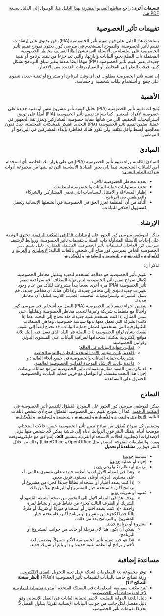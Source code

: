 <div dir=rtl>

**تنسيقات أخرى**: راجع [مقاطع الفيديو المقترنة بهذا الدليل هنا](https://youtu.be/b44SZiL811I). الوصول إلى الدليل [بصيغة PDF هنا.](https://dldocs.mercycorps.org/DPPPrivacyImpactAssessmentGuideAR.pdf)

## تقييمات تأثير الخصوصية
يساعدك هذا الدليل على فهم تقييم تأثير الخصوصية (PIA)، فهو يحتوي على إرشادات تقييم تأثير الخصوصية، والنموذج المستخدم في ميرسي كور. يحتوي نموذج تقييم تأثير الخصوصية على سلسلة من الأسئلة التي تنشئ إطارًا لتعريف مخاطر الخصوصية المحتملة ذات الصلة بجمع البيانات وإدارتها، والتي تعد جزءا من تنفيذ برنامج أو تقنية جديدة. يعتبر تقييم تأثير الخصوصية (PIA) مهمًا أيضًا عندما يتغير سياق البرنامج بشكل كبير، فيجب النظر إلى المخاطر أو السيناريوهات الجديدة بعين الاعتبار.

إن تقييم تأثير الخصوصية مطلوب في أي وقت لبرنامج أو مشروع أو تقنية جديدة تنطوي على جمع أو استخدام بيانات شخصية أو حساسة.

## الأهمية
يُتيح لك تقييم تأثير الخصوصية (PIA) تحليل كيفية تأثير مشروع معين أو تقنية جديدة على خصوصية الأفراد المعنيين. كما يساعد تقييم تأثير الخصوصية (PIA) أيضًا على توثيق استراتيجيات التخفيف التي من شأنها حماية خصوصية المشاركين وتعزز ثقة الجمهور في عملنا. يضمن تقييم تأثير الخصوصية (PIA) التحديد المُبكر للمشكلات المحتملة، حيث تكون معالجتها أبسط وأقل تكلفة، ولن تكون هُناك مُخاطرة بإيذاء المشاركين في البرنامج أو الموظفين.

## المبادئ
المبادئ الكامنة وراء تقييم تأثير الخصوصية (PIA) هي على غِرار تلك الخاصة بأي استخدام آمن للبيانات الشخصية. فيما يلي بعض المبادئ الأساسية التي تم تبنيها من [مجموعة أدوات شراكة التعلم النقدي](https://www.calpnetwork.org/publication/protecting-beneficiary-privacy-principles-and-operational-standards-for-the-secure-use-of-personal-data-in-cash-and-e-transfer-programmes/):
-  تحديد مخاطر الخصوصية للأفراد.
-  تحديد مسئوليات حماية البيانات والخصوصية لمنظمتك.
-  إظهار المساءلة و الامتثال للسياسات التي تحمي المشاركين والشركاء والموظفين في البرنامج.
- التأكد من أن المنظمة تعزز الحق في الخصوصية في أنشطتها الإنسانية وتعمل كمسؤول أخلاقي للبيانات.

## الإرشاد
 يمكن لموظفي ميرسي كور العثور على [إرشادات PIA في المكتبة الرقمية](https://library.mercycorps.org/record/39044?ln=en). تحتوي الوثيقة على إجابات للأسئلة المتداولة ذات الصلة بـ بتقييمات تأثير الخصوصية، وروابط لأرشيف ميرسي كور الداخلي لـتقييمات تأثير الخصوصية المكتملة للمقارنة. دليل تقييم تأثير الخصوصية الخاص بميرسي كور متاح ألي شخص باللغات التالية: [الإنجليزي](http://dldocs.mercycorps.org/PrivacyImpactAssessmentPIAGuidance.pdf) و [العربية](http://dldocs.mercycorps.org/PrivacyImpactAssessmentPIAGuidance-AR.pdf) و [الأسبانية](http://dldocs.mercycorps.org/PrivacyImpactAssessmentPIAGuidance-ES.pdf) و [الفرنسية](http://dldocs.mercycorps.org/PrivacyImpactAssessmentPIAGuidance-FR.pdf) و [الروسية](http://dldocs.mercycorps.org/PrivacyImpactAssessmentPIAGuidance-RU.pdf) و [البولندية](http://dldocs.mercycorps.org/PrivacyImpactAssessmentPIAGuidancePL.pdf)، و [الأوكرانية](http://dldocs.mercycorps.org/PrivacyImpactAssessmentPIAGuidanceUA.pdf).


 تذكر أن:
- تقييم تأثير الخصوصية هو معالجة تُستخدم لتحديد وتقليل مخاطر الخصوصية. إكمال نموذج تقييم تأثير الخصوصية ليس نهاية المطاف! قم بمراجعة تقييم تأثير الخصوصية (PIA) مرة أخرى بعدما يبدأ مشروعك للتأكد من عدم وجود تغييرات جديدة تؤدي إلى مخاطر جديدة. وإذا كان هناك أي مخاطر جديدة، قم بعمل التغييرات واستراتيجيات التخفيف الجديدة اللازمة لتقليل أي مخاطر جديدة.
- يتضمن إجراء تقييم تأثير الخصوصية (PIA) العمل مع أشخاص في ميرسي كور، وأحيانًا مع منظمات شريكة وغيرها لتحديد مخاطر الخصوصية وتقليلها. على سبيل المثال، إذا كنت تستخدم تقنية جديدة، فقد تحتاج إلى البحث عما إذا كانت الشركة التي تعمل معها لديها سياسة خصوصية، وما هي الضمانات التكنولوجية التي تستخدمها لضمان حماية البيانات. قد تحتاج أيضاً إلى تثقيف نفسك بشأن لوائح الخصوصية ذات الصلة في البلد الذي تعمل فيه. إليك ثلاثة مواقع إلكترونية يمكنك استخدامها لمراقبة البيانات على المستوى الدولي وقوانين الخصوصية:
  -   [قوانين حماية البيانات في العالم](https://www.dlapiperdataprotection.com)؛
  -   [قاعدة بيانات مؤتمر الأمم المتحدة للتجارة والتنمية الخاصة بتشريعات حماية البيانات والخصوصية في جميع أنحاء العالم](https://unctad.org/page/data-protection-and-privacy-legislation-worldwide) ؛ و
  -  [قاعدة بيانات الارشاد الموحدة لقوانين الخصوصية العالمية](https://www.dataguidance.com/advisories/global-privacy-laws).
- قد يكون من المفيد مقارنة تقييمات تأثير الخصوصية لبرامج مماثلة. ويمكنك إجراء هذا البحث بنفسك، أو التواصل مع فريق حماية البيانات والخصوصية للحصول على المساعدة.

## النماذج
 
 يمكن لموظفي ميرسي كور العثور على النموذج المُطوّل [للتقييم تأثير الخصوصية في المكتبة الرقمية](https://library.mercycorps.org/record/39044?ln=en). كما أن نموذج تقييم تأثير الخصوصية المُطوّل متاح لأي شخص باللغات التالية: [الإنجليزي](https://library.mercycorps.org/record/34316?ln=en) و [العربية](https://library.mercycorps.org/record/39044?ln=en) و [الأسبانية](https://library.mercycorps.org/record/39045?ln=en) و [الفرنسية](https://library.mercycorps.org/record/39046?ln=en) و [الروسية](https://library.mercycorps.org/record/39047?ln=en)  و [البولندية](https://library.mercycorps.org/record/39593?ln=en)، و [الأوكرانية](https://library.mercycorps.org/record/39594?ln=en).



ويتضمن كل نموذج مُطوّل من نماذج تقييم تأثير الخصوصية خمس حالات استخدام، موضحة أدناه. ينقلك النقر فوق الروابط أدناه إلى شاشة يمكن لأي شخص منها تنزيل الإصدارات الإنجليزية لحالات الاستخدام الفردية بتنسيق **odt.** (متوافق مع مايكروسوفت وورد، والتطبيقات مفتوحة المصدر مثل OpenOffice و LibreOffice) وذلك من خلال النقر فوق زر **مشاهدة أو تحميل**.
-  سياسة [جديدة](PIA-templates/PIA-New-Policy-open.odt)
-   إجراء أو عملية [جديدة](PIA-templates/PIA-New-Process-procedure.odt)
-   برنامج أو نظام تكنولوجي [جديد](PIA-templates/PIA-New-Software-Technology-system.odt)
     -   وهذا في المقام الأول لتنفيذ أنظمة جديدة على مستوى عالمي، أو على مستوى الدولة، أوعلى مستوى فريق معين.
     - إذا كنت بصدد اختيار أو استخدام نظامًا جديدًا كجزء من مشروع أو برنامج أكبر، فاستخدم خيار المشروع أو البرنامج بدلاً من ذلك.
- مُتعهد أو شريك [جديد](PIA-templates/PIA-New-Vendor-Partner.odt)
     -    يهدف هذا في المقام الأول إلى التحقق من صحة أنشطة المُتعهد أو الشريك أو الطرف الثالث كجزء من نشاط فريد أو نشاط لمرة واحدة.
     -إذا كنت بصدد اختيار أو استخدام موردًا أو شريكًا أو طرفًا ثالثًا جديدًا كجزء من مشروع أو برنامج أكبر، فاستخدم خيار المشروع أو البرنامج بدلاً  من ذلك .
-  مشروع أو برنامج [جديد](PIA-templates/PIA-New-Project-Program.odt)
      -  يمكن أن يكون هذا لأي مرحلة أو جانب من جوانب المشروع أو البرنامج.
      - هذا هو خيار تقييم تأثير الخصوصية الأكثر شمولاً، ويتضمن لغة لأختيار برامج أو أنظمة تقنية جديدة و / أو بائع أو شريك جديد.

## مساعدة إضافية
- توفر مجموعة بدء المعلومات لشبكة عمل تعلم التحويل [النقدي الإلكتروني](https://www.calpnetwork.org/wp-content/uploads/2020/06/DataStarterKitforFieldStaffELAN.pdf) ورقة نصائح خاصة بالبيانات لتقييمات تأثير الخصوصية )(PIAs) **(أنظر صفحة النصائح # 1)**
- يُتيح مكتب مفوضية المعلومات في المملكة المتحدة أ [مدونة تفصيلية لممارسة لإجراء تقييمات تأثير الخصوصية](https://ico.org.uk/media/about-the-ico/consultations/2052/draft-conducting-privacy-impact-assessments-code-of-practice.pdf).
-   دليل اللجنة الدولية للصليب الأحمر [لحماية البيانات في العمل الإنساني](https://www.icrc.org/en/data-protection-humanitarian-action-handbook) وهو دليل مفصل لكل جانب من جوانب البيانات الإنسانية تقريبًا. يتناول الفصل 5 تحديدًا تقييمات تأثير الخصوصية.
